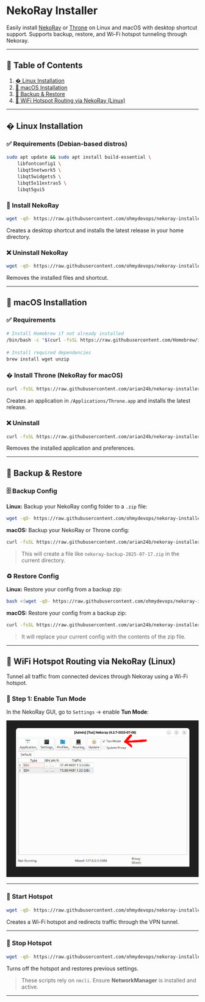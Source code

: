 # NekoRay Installer

Easily install [NekoRay](https://github.com/Mahdi-zarei/nekoray) or [Throne](https://github.com/throneproj/Throne) on Linux and macOS with desktop shortcut support.
Supports backup, restore, and Wi-Fi hotspot tunneling through Nekoray.

---

## 📑 Table of Contents

1. [� Linux Installation](#-linux-installation)
2. [🍎 macOS Installation](#-macos-installation)
3. [🔐 Backup & Restore](#-backup--restore)
4. [📡 WiFi Hotspot Routing via NekoRay (Linux)](#-wifi-hotspot-routing-via-nekoray-linux)

---

## � Linux Installation

### ✅ Requirements (Debian-based distros)

```bash
sudo apt update && sudo apt install build-essential \
    libfontconfig1 \
    libqt5network5 \
    libqt5widgets5 \
    libqt5x11extras5 \
    libqt5gui5
```

### 🚀 Install NekoRay

```bash
wget -qO- https://raw.githubusercontent.com/ohmydevops/nekoray-installer/main/linux/installer.sh | bash
```

Creates a desktop shortcut and installs the latest release in your home directory.

### ❌ Uninstall NekoRay

```bash
wget -qO- https://raw.githubusercontent.com/ohmydevops/nekoray-installer/main/linux/uninstaller.sh | bash
```

Removes the installed files and shortcut.

---

## 🍎 macOS Installation

### ✅ Requirements

```bash
# Install Homebrew if not already installed
/bin/bash -c "$(curl -fsSL https://raw.githubusercontent.com/Homebrew/install/HEAD/install.sh)"

# Install required dependencies
brew install wget unzip
```

### � Install Throne (NekoRay for macOS)

```bash
curl -fsSL https://raw.githubusercontent.com/arian24b/nekoray-installer/main/mac/installer.sh | bash
```

Creates an application in `/Applications/Throne.app` and installs the latest release.

### ❌ Uninstall

```bash
curl -fsSL https://raw.githubusercontent.com/arian24b/nekoray-installer/main/mac/uninstaller.sh | bash
```

Removes the installed application and preferences.

---

## 🔐 Backup & Restore

### 🗄 Backup Config

**Linux:**
Backup your NekoRay config folder to a `.zip` file:

```bash
wget -qO- https://raw.githubusercontent.com/ohmydevops/nekoray-installer/main/linux/backup.sh | bash
```

**macOS:**
Backup your NekoRay or Throne config:

```bash
curl -fsSL https://raw.githubusercontent.com/arian24b/nekoray-installer/main/mac/backup.sh | bash
```

> This will create a file like `nekoray-backup-2025-07-17.zip` in the current directory.

### ♻️ Restore Config

**Linux:**
Restore your config from a backup zip:

```bash
bash <(wget -qO- https://raw.githubusercontent.com/ohmydevops/nekoray-installer/main/linux/restore.sh) path/to/backup.zip
```

**macOS:**
Restore your config from a backup zip:

```bash
curl -fsSL https://raw.githubusercontent.com/arian24b/nekoray-installer/main/mac/restore.sh | bash -s path/to/backup.zip
```

> It will replace your current config with the contents of the zip file.

---

## 📡 WiFi Hotspot Routing via NekoRay (Linux)

Tunnel all traffic from connected devices through Nekoray using a Wi-Fi hotspot.

### 🔧 Step 1: Enable Tun Mode

In the NekoRay GUI, go to `Settings` → enable **Tun Mode**:

![Enable Tun Mode](./tun-mode.png)

---

### 📶 Start Hotspot

```bash
wget -qO- https://raw.githubusercontent.com/ohmydevops/nekoray-installer/main/linux/hotspot-on.sh | bash

```

Creates a Wi-Fi hotspot and redirects traffic through the VPN tunnel.

---

### 📴 Stop Hotspot

```bash
wget -qO- https://raw.githubusercontent.com/ohmydevops/nekoray-installer/main/linux/hotspot-off.sh | bash
```

Turns off the hotspot and restores previous settings.

> These scripts rely on `nmcli`. Ensure **NetworkManager** is installed and active.

---
